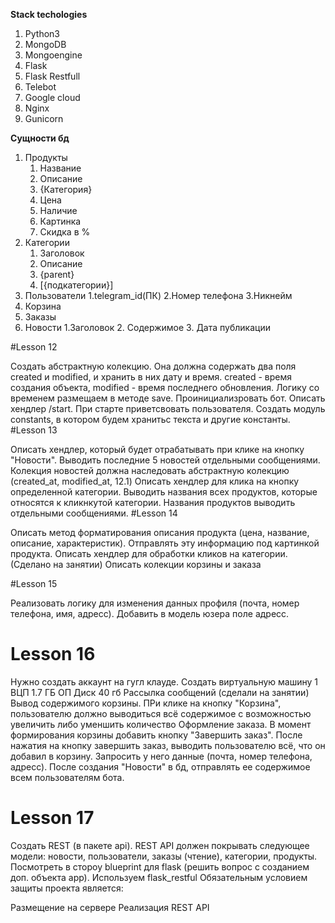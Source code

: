 **Stack techologies**
1) Python3
2) MongoDB
3) Mongoengine
4) Flask
5) Flask Restfull
6) Telebot
7) Google cloud
8) Nginx
9) Gunicorn


**Сущности бд**
1) Продукты
    1. Название
    2. Описание
    3. {Категория}
    4. Цена
    5. Наличие
    6. Картинка
    7. Скидка в %
2) Категории
    1. Заголовок
    2. Описание
    3. {parent}
    4. [{подкатегории}]
3) Пользователи
    1.telegram_id(ПК)
    2.Номер телефона
    3.Никнейм
4) Корзина
5) Заказы
6) Новости
    1.Заголовок
    2. Содержимое
    3. Дата публикации
    
    

#Lesson 12

Создать абстрактную колекцию. Она должна содержать два поля created и modified, и хранить в них дату и время. created - время создания объекта, modified - время последнего обновления. Логику со временем размещаем в методе save.
Проинициализровать бот. Описать хендлер /start. При старте приветсвовать пользователя. Создать модуль constants, в котором будем хранитьс текста и другие константы.
#Lesson 13

Описать хендлер, который будет отрабатывать при клике на кнопку "Новости". Выводить последние 5 новостей отдельными сообщениями.
Колекция новостей должна наследовать абстрактную колекцию (created_at, modified_at, 12.1)
Описать хендлер для клика на кнопку определенной категории. Выводить названия всех продуктов, которые относятся к кликнкутой категории. Названия продуктов выводить отдельными сообщениями.
#Lesson 14

Описать метод форматирования описания продукта (цена, название, описание, характеристик). Отправлять эту информацию под картинкой продукта.
Описать хендлер для обработки кликов на категории. (Сделано на занятии)
Описать колекции корзины и заказа


#Lesson 15

Реализовать логику для изменения данных профиля (почта, номер телефона, имя, адресс). Добавить в модель юзера поле адресс.
# Lesson 16
Нужно создать аккаунт на гугл клауде. Создать виртуальную машину
1 ВЦП
1.7 ГБ ОП
Диск 40 гб
Рассылка сообщений (сделали на занятии)
Вывод содержимого корзины. ПРи клике на кнопку "Корзина", пользователю должно выводиться всё содержимое с возможностью увеличить либо уменшить количество
Оформление заказа. В момент формирования корзины добавить кнопку "Завершить заказ". После нажатия на кнопку завершить заказ, выводить пользователю всё, что он добавил в корзину. Запросить у него данные (почта, номер телефона, адресс).
После создания "Новости" в бд, отправлять ее содержимое всем пользователям бота.

# Lesson 17
Создать REST (в пакете api). REST API должен покрывать следующее модели: новости, пользователи, заказы (чтение), категории, продукты. Посмотреть в стороу blueprint для flask (решить вопрос с созданием доп. объекта app). Используем flask_restful
Обязательным условием защиты проекта является:

Размещение на сервере
Реализация REST API


